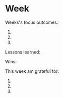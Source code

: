 # Week
Weeks's focus outcomes:

1. 
2. 
3. 

Lessons learned: 

Wins: 

This week am grateful for:

1. 
2. 
3. 
